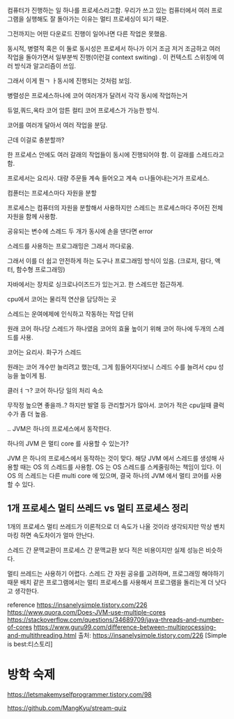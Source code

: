 컴퓨터가 진행하는 일 하나를 프로세스라고함.
우리가 쓰고 있는 컴퓨터에서 여러 프로그램을 실행해도 잘 돌아가는 이유는 멀티 프로세싱이 되기 때문.

그전까지는 어떤 다운로드 진행이 일어나면 다른 작업은 못했음.

동시적, 병렬적 혹은 이 둘로
동시성은 프로세서 하나가 이거 조금 저거 조금하고 여러 작업을 돌아가면서 일부분씩 진행(이런걸  context switing) .
이 컨텍스트 스위칭에 여러 방식과 알고리즘이 쓰임.

그래서 이게 뭔ㄱ ㅏ동시에 진행되는 것처럼 보임.

병렬성은 프로세스하나에 코어 여러개가 달려서 각각 동시에 작업하는거

듀얼,쿼드,옥타 코어 암튼 컬티 코어 프로세스가 가능한 방식.

코어를 여러개 달아서 여러 작업을 분담.

근데 이걸로 충분할까?

한 프로세스 안에도 여러 갈래의 작업들이 동시에 진행되어야 함. 이 갈래를 스레드라고 함.

프로세서는 요리사. 대량 주문들 계속 들어오고
계속 ㅁ나들어내는거가 프로세스.

컴퓬터는 프로세스마다 자원을 분할

프로세스는 컴퓨터의 자원을 분할해서 사용하지만
스레드는 프로세스마다 주어진 전체자원을 함께 사용함.

공유되는 변수에 스레드 두 개가 동시에 손을 댄다면 error

스레드를 사용하는 프로그래밍은 그래서 까다로움.

그래서 이를 더 쉽고 안전하게 하는 도구나 프로그래밍 방식이 있음.
(크로저, 람다, 액터, 함수형 프로그래밍)

자바에서는 장치로 싱크로나이즈드가 있는거고. 한 스레드만 접근하게.


cpu에서 코어는 물리적 연산을 담당하는 곳

스레드는 운여에제에 인식하고 작동하는 작업 단위

원래 코어 하나당 스레드가 하나였음
코어의 효율 높이기 위해 코어 하나에 두개의 스레드를 사용.

코어는 요리사. 화구가 스레드

원래는 코어 개수만 늘리려고 했는데, 그게 힘들어지다보니 스레드 수를 늘려서 cpu 성능을 높이게 됨.

클러ㅕㄱ?
코어 하나당 일의 처리 속소

무작정 높으면 좋을까..? 하지만 발열 등 관리할거가 많아서.
코어가 적은 cpu일때 클럭수가 좀 더 높음.

..
JVM은 하나의 프로세스에서 동작한다.

하나의 JVM 은 멀티 core 를 사용할 수 있는가?

JVM 은 하나의 프로세스에서 동작하는 것이 맞다.
해당 JVM 에서 스레드를 생성해 사용할 때는 OS 의 스레드를 사용함.
OS 는 OS 스레드를 스케줄링하는 책임이 있다.
이 OS 의 스레드는 다른 multi core 에 있으며, 결국 하나의 JVM 에서 멀티 코어를 사용할 수 있다.

## 1개 프로세스 멀티 쓰레드 vs 멀티 프로세스 정리

1개의 프로세스 멀티 쓰레드가 이론적으로 더 속도가 나올 것이라 생각되지만 막상 벤치마킹 하면 속도차이가 얼마 안난다.

스레드 간 문맥교환이 프로세스 간 문맥교환 보다 적은 비용이지만 실제 성능은 비슷하다.


멀티 쓰레드는 사용하기 어렵다. 스레드 간 자원 공유를 고려하며, 프로그래밍 해야하기 때문
배치 같은 프로그램에서는 멀티 프로세스를 사용해서 프로그램을 돌리는게 더 낫다고 생각한다.

reference
https://insanelysimple.tistory.com/226
https://www.quora.com/Does-JVM-use-multiple-cores
https://stackoverflow.com/questions/34689709/java-threads-and-number-of-cores
https://www.guru99.com/difference-between-multiprocessing-and-multithreading.html
출처: https://insanelysimple.tistory.com/226 [Simple is best:티스토리]

# 방학 숙제
https://letsmakemyselfprogrammer.tistory.com/98


https://github.com/MangKyu/stream-quiz